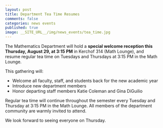```yaml
---
layout: post
title: Department Tea Time Resumes
comments: false
categories: news events
published: true
image: __SITE_URL__/img/news_events/tea_time.jpg
---
```


The Mathematics Department will hold a **special welcome reception this Thursday, August 29, at 3:15 PM** in Kerchof 314 (Math Lounge), and resume regular tea time on Tuesdays and Thursdays at 3:15 PM in the Math Lounge.

<!--more-->

This gathering will:

- Welcome all faculty, staff, and students back for the new academic year
- Introduce new department members
- Honor departing staff members Katie Coleman and Gina DiGuilio

Regular tea time will continue throughout the semester every Tuesday and Thursday at 3:15 PM in the Math Lounge. All members of the department community are warmly invited to attend.

We look forward to seeing everyone on Thursday.
